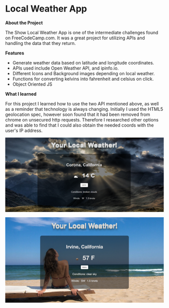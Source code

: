 # Local Weather App

**About the Project**

The Show Local Weather App is one of the intermediate challenges found on FreeCodeCamp.com.  It was a great project for utilizing APIs and handling the data that they return.

**Features**

* Generate weather data based on latitude and longitude coordinates.
* APIs used include Open Weather API, and ipinfo.io.
* Different Icons and Background images depending on local weather.
* Functions for converting kelvins into fahrenheit and celsius on click.
* Object Oriented JS

**What I learned**

For this project I learned how to use the two API mentioned above, as well as a reminder that technology is always changing.  Initially I used the HTML5 geolocation spec, however soon found that it had been removed from chrome on unsecured http requests.  Therefore I researched other options and was able to find that I could also obtain the needed coords with the user's IP address.

![alt text](images/corona.PNG "Weather in Corona, CA")

![alt text](images/irvine.PNG "Weather in Irvine, CA")
